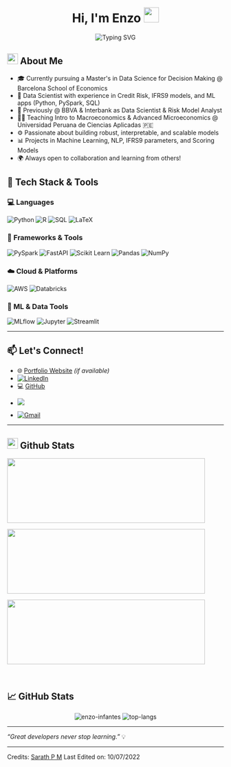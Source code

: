 <h1 align="center">Hi, I'm Enzo <img src="https://media.giphy.com/media/hvRJCLFzcasrR4ia7z/giphy.gif" width="35"></h1>

<div align="center">
  
![Typing SVG](https://readme-typing-svg.herokuapp.com?font=ROBOT&size=25&color=00CED1&background=000000&center=true&vCenter=true&width=490&lines=%3E+Welcome+to+my+GitHub+profile!)

</div>

## <img src="https://c.tenor.com/NCRHhqkXrJYAAAAi/programmers-go-internet.gif" width="25"> <b>About Me</b>

- 🎓 Currently pursuing a Master's in Data Science for Decision Making @ Barcelona School of Economics  
- 🧠 Data Scientist with experience in Credit Risk, IFRS9 models, and ML apps (Python, PySpark, SQL)
- 💼 Previously @ BBVA & Interbank as Data Scientist & Risk Model Analyst
- 👨‍🏫 Teaching Intro to Macroeconomics & Advanced Microeconomics @ Universidad Peruana de Ciencias Aplicadas 🇵🇪
- ⚙️ Passionate about building robust, interpretable, and scalable models
- 📊 Projects in Machine Learning, NLP, IFRS9 parameters, and Scoring Models
- 🌍 Always open to collaboration and learning from others!

## 🚀 Tech Stack & Tools

### 💻 Languages  
![Python](https://img.shields.io/badge/Python-3670A0?style=for-the-badge&logo=python&logoColor=ffdd54) ![R](https://img.shields.io/badge/R-276DC3?style=for-the-badge&logo=r&logoColor=white) ![SQL](https://img.shields.io/badge/SQL-4479A1?style=for-the-badge&logo=postgresql&logoColor=white) ![LaTeX](https://img.shields.io/badge/LaTeX-008080?style=for-the-badge&logo=latex&logoColor=white)

### 🔧 Frameworks & Tools  
![PySpark](https://img.shields.io/badge/PySpark-FDEE21?style=for-the-badge&logo=apachespark&logoColor=black) ![FastAPI](https://img.shields.io/badge/FastAPI-005571?style=for-the-badge&logo=fastapi) ![Scikit Learn](https://img.shields.io/badge/scikit--learn-F7931E?style=for-the-badge&logo=scikit-learn&logoColor=white) ![Pandas](https://img.shields.io/badge/pandas-150458?style=for-the-badge&logo=pandas&logoColor=white) ![NumPy](https://img.shields.io/badge/Numpy-013243?style=for-the-badge&logo=numpy&logoColor=white)

### ☁️ Cloud & Platforms  
![AWS](https://img.shields.io/badge/AWS-FF9900?style=for-the-badge&logo=amazon-aws&logoColor=white) ![Databricks](https://img.shields.io/badge/Databricks-E67225?style=for-the-badge&logo=databricks&logoColor=white)

### 🧠 ML & Data Tools  
![MLflow](https://img.shields.io/badge/MLflow-0194E2?style=for-the-badge&logo=mlflow&logoColor=white) ![Jupyter](https://img.shields.io/badge/Jupyter-F37626?style=for-the-badge&logo=jupyter&logoColor=white) ![Streamlit](https://img.shields.io/badge/Streamlit-FF4B4B?style=for-the-badge&logo=streamlit&logoColor=white)

---

## 📫 Let's Connect!

- 🌐 [Portfolio Website](https://yourwebsite.com) *(if available)*
- [![LinkedIn](https://img.shields.io/badge/LinkedIn-0077B5?style=for-the-badge&logo=linkedin&logoColor=white)](https://www.linkedin.com/in/enzo-infantes/)
- 💻 [GitHub](https://github.com/enzo-infantes)
- <p><img src="https://img.shields.io/badge/Gmail-D14836?style=for-the-badge&logo=gmail&logoColor=white"></p>
- [![Gmail](https://img.shields.io/badge/Gmail-D14836?style=for-the-badge&logo=gmail&logoColor=white)](mailto:enzo.infantes28@gmail.com)

---

## <img src="https://media.giphy.com/media/iY8CRBdQXODJSCERIr/giphy.gif" width="25"> <b>Github Stats</b>

<p><img width="460" height="150" src="https://github-readme-stats.vercel.app/api?username=sarath-pm&theme=tokyonight&show_icons=true/460/300">

<p><img width="460" height="150" src="https://github-readme-stats.vercel.app/api/top-langs?username=sarath-pm&show_icons=true&locale=en&layout=compact&theme=tokyonight"/460/300"></p>

<p><img width="460" height="150" src="https://github-readme-streak-stats.herokuapp.com/?user=sarath-pm&theme=tokyonight&&fire=FF801F&currStreakNum=FFBE69&currStreakLabel=FFBE69"/460/300"></p>

<br>

## 📈 GitHub Stats

<p align="center">
  <img src="https://github-readme-stats.vercel.app/api?username=enzo-infantes&show_icons=true&theme=radical" alt="enzo-infantes" />
  <img src="https://github-readme-stats.vercel.app/api/top-langs/?username=enzo-infantes&layout=compact&theme=radical" alt="top-langs"/>
</p>

---

_“Great developers never stop learning.”_ 💡

-----
Credits: [Sarath P M](https://github.com/sarath-pm)
Last Edited on: 10/07/2022
